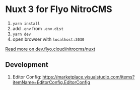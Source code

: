 # Nuxt 3 for Flyo NitroCMS

1. `yarn install`
2. add `.env` from `.env.dist`
3. `yarn dev`
4. open browser with `localhost:3030`

[Read more on dev.flyo.cloud/nitrocms/nuxt](https://dev.flyo.cloud/nitrocms/nuxt)

## Development

1. Editor Config: https://marketplace.visualstudio.com/items?itemName=EditorConfig.EditorConfig
